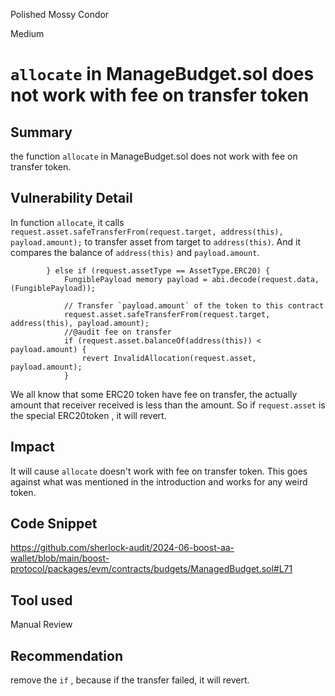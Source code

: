 Polished Mossy Condor

Medium

# `allocate` in ManageBudget.sol does not work with fee on transfer token

## Summary
the function `allocate` in ManageBudget.sol  does not work with fee on transfer token.
## Vulnerability Detail
In function `allocate`, it calls `request.asset.safeTransferFrom(request.target, address(this), payload.amount);` to transfer asset from target to `address(this)`.
And it compares the balance of `address(this)` and `payload.amount`.
```solidity 
        } else if (request.assetType == AssetType.ERC20) {
            FungiblePayload memory payload = abi.decode(request.data, (FungiblePayload));

            // Transfer `payload.amount` of the token to this contract
            request.asset.safeTransferFrom(request.target, address(this), payload.amount);
            //@audit fee on transfer
            if (request.asset.balanceOf(address(this)) < payload.amount) {
                revert InvalidAllocation(request.asset, payload.amount);
            }
```
We all know that some ERC20 token have fee on transfer, the actually amount that receiver received is less than the amount. 
So if `request.asset` is the special ERC20token , it will revert.
## Impact
It will cause `allocate` doesn't work with fee on transfer token. This goes against what was mentioned in the introduction and works for any weird token.
## Code Snippet

https://github.com/sherlock-audit/2024-06-boost-aa-wallet/blob/main/boost-protocol/packages/evm/contracts/budgets/ManagedBudget.sol#L71
## Tool used

Manual Review

## Recommendation

remove the `if` , because if the transfer failed, it will revert. 